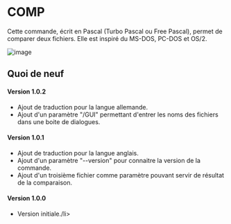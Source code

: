 # COMP
Cette commande, écrit en Pascal (Turbo Pascal ou Free Pascal), permet de comparer deux fichiers. Elle est inspiré du MS-DOS, PC-DOS et OS/2.

![image](https://github.com/gladir/COMP/assets/11842176/32139c58-fbc5-4e5d-9187-fda19059d15f)

<h2>Quoi de neuf</h2>

<h4>Version 1.0.2</h4>
<ul>
  <li>Ajout de traduction pour la langue allemande.</li>
  <li>Ajout d'un paramètre "/GUI" permettant d'entrer les noms des fichiers dans une boite de dialogues.</li>
</ul>

<h4>Version 1.0.1</h4>
<ul>
  <li>Ajout de traduction pour la langue anglais.</li>
  <li>Ajout d'un paramètre "--version" pour connaitre la version de la commande.</li>
  <li>Ajout d'un troisième fichier comme paramètre pouvant servir de résultat de la comparaison.</li>
</ul>

<h4>Version 1.0.0</h4>
<ul>
  <li>Version initiale./li>
</ul>
